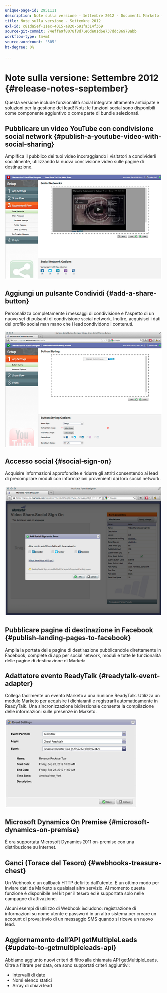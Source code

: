 ```yaml
---
unique-page-id: 2951111
description: Note sulla versione - Settembre 2012 - Documenti Marketo - Documentazione del prodotto
title: Note sulla versione - Settembre 2012
exl-id: c81da5ef-11ec-4015-a820-691fa314f369
source-git-commit: 74effe9f8078f8d71e6de01d6e737ddc86978abb
workflow-type: tm+mt
source-wordcount: '305'
ht-degree: 0%

---
```


# Note sulla versione: Settembre 2012 {#release-notes-september}

Questa versione include funzionalità social integrate altamente anticipate e soluzioni per la gestione dei lead! Nota: le funzioni social sono disponibili come componente aggiuntivo o come parte di bundle selezionati.

## Pubblicare un video YouTube con condivisione social network {#publish-a-youtube-video-with-social-sharing}

Amplifica il pubblico dei tuoi video incoraggiando i visitatori a condividerli socialmente, utilizzando la nuova condivisione video sulle pagine di destinazione.

![](assets/image2014-9-23-10-3a39-3a21.png)

## Aggiungi un pulsante Condividi {#add-a-share-button}

Personalizza completamente i messaggi di condivisione e l&#39;aspetto di un nuovo set di pulsanti di condivisione social network. Inoltre, acquisisci i dati del profilo social man mano che i lead condividono i contenuti.

![](assets/image2014-9-23-10-3a39-3a46.png)

## Accesso social {#social-sign-on}

Acquisire informazioni approfondite e ridurre gli attriti consentendo ai lead di precompilare moduli con informazioni provenienti dai loro social network.

![](assets/image2014-9-23-10-3a40-3a2.png)

## Pubblicare pagine di destinazione in Facebook {#publish-landing-pages-to-facebook}

Amplia la portata delle pagine di destinazione pubblicandole direttamente in Facebook, complete di app per social network, moduli e tutte le funzionalità delle pagine di destinazione di Marketo.

## Adattatore evento ReadyTalk {#readytalk-event-adapter}

Collega facilmente un evento Marketo a una riunione ReadyTalk. Utilizza un modulo Marketo per acquisire i dichiaranti e registrarli automaticamente in ReadyTalk. Una sincronizzazione bidirezionale consente la compilazione delle informazioni sulle presenze in Marketo.

![](assets/image2014-9-23-10-3a40-3a16.png)

## Microsoft Dynamics On Premise {#microsoft-dynamics-on-premise}

È ora supportata Microsoft Dynamics 2011 on-premise con una distribuzione su Internet.

## Ganci (Torace del Tesoro) {#webhooks-treasure-chest}

Un Webhook è un callback HTTP definito dall&#39;utente. È un ottimo modo per inviare dati da Marketo a qualsiasi altro servizio. Al momento questa funzione è disponibile nel kit per il tesoro ed è supportata solo nelle campagne di attivazione.

Alcuni esempi di utilizzo di Webhook includono: registrazione di informazioni su nome utente e password in un altro sistema per creare un account di prova; invio di un messaggio SMS quando si riceve un nuovo lead.

## Aggiornamento dell’API getMultipleLeads {#update-to-getmultipleleads-api}

Abbiamo aggiunto nuovi criteri di filtro alla chiamata API getMultipleLeads. Oltre a filtrare per data, ora sono supportati criteri aggiuntivi:

* Intervalli di date
* Nomi elenco statici
* Array di chiavi lead
